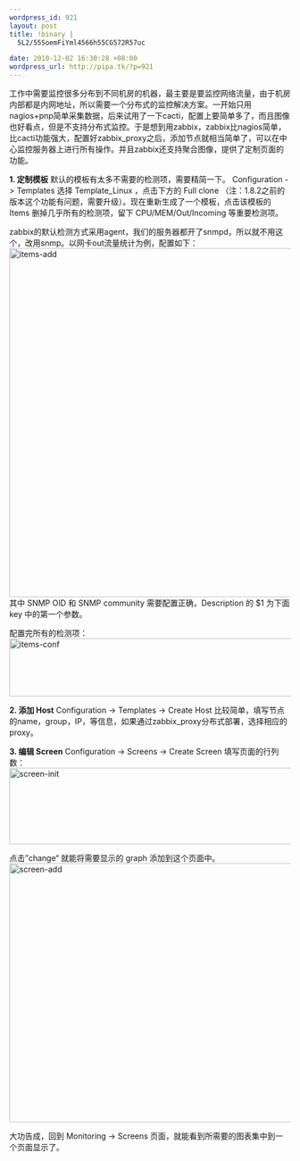 ```yaml
--- 
wordpress_id: 921
layout: post
title: !binary |
  5L2/55SoemFiYml4566h55CG572R57uc

date: 2010-12-02 16:30:28 +08:00
wordpress_url: http://pipa.tk/?p=921
---
```

工作中需要监控很多分布到不同机房的机器，最主要是要监控网络流量，由于机房内部都是内网地址，所以需要一个分布式的监控解决方案。一开始只用nagios+pnp简单采集数据，后来试用了一下cacti，配置上要简单多了，而且图像也好看点，但是不支持分布式监控。于是想到用zabbix，zabbix比nagios简单，比cacti功能强大，配置好zabbix_proxy之后，添加节点就相当简单了，可以在中心监控服务器上进行所有操作。并且zabbix还支持聚合图像，提供了定制页面的功能。

<strong>1. 定制模板</strong>
默认的模板有太多不需要的检测项，需要精简一下。
Configuration ->  Templates 选择 Template_Linux ，点击下方的 Full clone （注：1.8.2之前的版本这个功能有问题，需要升级）。现在重新生成了一个模板，点击该模板的 Items 删掉几乎所有的检测项，留下 CPU/MEM/Out/Incoming 等重要检测项。

zabbix的默认检测方式采用agent，我们的服务器都开了snmpd，所以就不用这个，改用snmp。以网卡out流量统计为例，配置如下：
<a href="http://pipablog.tk/wp-content/uploads/2010/12/items-add.jpg"><img src="http://pipablog.tk/wp-content/uploads/2010/12/items-add.jpg" alt="items-add" title="items-add" width="596" height="625" class="alignnone size-full wp-image-923" /></a>
其中 SNMP OID 和 SNMP community 需要配置正确，Description 的 $1 为下面 key 中的第一个参数。

配置完所有的检测项：
<a href="http://pipablog.tk/wp-content/uploads/2010/12/items-conf.jpg"><img src="http://pipablog.tk/wp-content/uploads/2010/12/items-conf-1024x104.jpg" alt="items-conf" title="items-conf" width="1024" height="104" class="alignnone size-large wp-image-924" /></a>

<strong>2. 添加 Host</strong>
Configuration ->  Templates -> Create Host
比较简单，填写节点的name，group，IP，等信息，如果通过zabbix_proxy分布式部署，选择相应的proxy。

<strong>3. 编辑 Screen</strong>
Configuration ->  Screens -> Create Screen
填写页面的行列数：
<a href="http://pipablog.tk/wp-content/uploads/2010/12/screen-init.png"><img src="http://pipablog.tk/wp-content/uploads/2010/12/screen-init.png" alt="screen-init" title="screen-init" width="652" height="137" class="alignnone size-full wp-image-926" /></a>

点击”change“ 就能将需要显示的 graph 添加到这个页面中。
<a href="http://pipablog.tk/wp-content/uploads/2010/12/screen-add.png"><img src="http://pipablog.tk/wp-content/uploads/2010/12/screen-add.png" alt="screen-add" title="screen-add" width="781" height="464" class="alignnone size-full wp-image-927" /></a>

大功告成，回到 Monitoring -> Screens 页面，就能看到所需要的图表集中到一个页面显示了。
